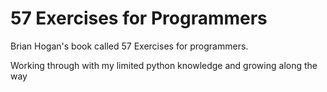 # 57 Exercises for Programmers

Brian Hogan's book called 57 Exercises for programmers.

Working through with my limited python knowledge and growing along the way
